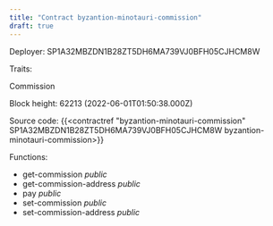 ```yaml
---
title: "Contract byzantion-minotauri-commission"
draft: true
---
```

Deployer: SP1A32MBZDN1B28ZT5DH6MA739VJ0BFH05CJHCM8W

Traits:
 
Commission


Block height: 62213 (2022-06-01T01:50:38.000Z)

Source code: {{<contractref "byzantion-minotauri-commission" SP1A32MBZDN1B28ZT5DH6MA739VJ0BFH05CJHCM8W byzantion-minotauri-commission>}}

Functions:

* get-commission _public_
* get-commission-address _public_
* pay _public_
* set-commission _public_
* set-commission-address _public_
